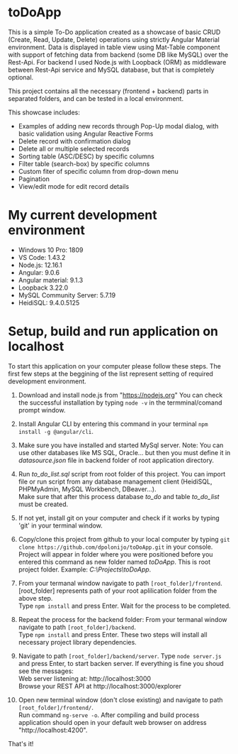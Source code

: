 # toDoApp

This is a simple To-Do application created as a showcase of basic CRUD (Create, Read, Update, Delete) operations using strictly Angular Material environment.
Data is displayed in table view using Mat-Table component with support of fetching data from backend (some DB like MySQL) over the Rest-Api.
For backend I used Node.js with Loopback (ORM) as middleware between Rest-Api service and MySQL database, but that is completely optional.  

This project contains all the necessary (frontend + backend) parts in separated folders, and can be tested in a local environment.

This showcase includes: 
<ul>
	<li>Examples of adding new records through Pop-Up modal dialog, with basic validation using Angular Reactive Forms</li>
	<li>Delete record with confirmation dialog</li>
	<li>Delete all or multiple selected records</li>
	<li>Sorting table (ASC/DESC) by specific columns</li>
	<li>Filter table (search-box) by specific columns</li>
	<li>Custom fiter of specific column from drop-down menu</li>
	<li>Pagination</li>
	<li>View/edit mode for edit record details</li>
</ul>

# My current development environment

<ul>
    <li>Windows 10 Pro: 1809</li>
    <li>VS Code: 1.43.2</li>
    <li>Node.js: 12.16.1</li>
    <li>Angular: 9.0.6</li>
    <li>Angular material: 9.1.3</li>
    <li>Loopback 3.22.0</li>
    <li>MySQL Community Server: 5.7.19</li>
    <li>HeidiSQL: 9.4.0.5125</li>
</ul>

# Setup, build and run application on localhost

To start this application on your computer please follow these steps.
The first few steps at the beggining of the list represent setting of required development environment. 

1. Download and install node.js from "https://nodejs.org"
   You can check the successful installation by typing `node -v` in the termminal/comand prompt window.

2. Install Angular CLI by entering this command in your terminal `npm install -g @angular/cli`.

3. Make sure you have installed and started MySql server. Note: You can use other databases like MS SQL, Oracle... but then you must define it in *datasource.json* file in backend folder of root application directory.  

4. Run *to_do_list.sql* script from root folder of this project. You can import file or run script from any database management client (HeidiSQL, PHPMyAdmin, MySQL Workbench, DBeaver...). </br>
   Make sure that after this process database *to_do* and table *to_do_list* must be created.

5. If not yet, install git on your computer and check if it works by typing 'git' in your terminal window.

6. Copy/clone this project from github to your local computer by typing `git clone https://github.com/dpolonijo/toDoApp.git` in your console.
   Project will appear in folder where you were positioned before you entered this command as new folder named *toDoApp*. This is root project folder.
   Example: *C:\Projects\toDoApp*.

7. From your termanal window navigate to path `[root_folder]/frontend`. [root_folder] represents path of your root aplilication folder from the above step. </br>
   Type `npm install` and press Enter. Wait for the process to be completed.

8. Repeat the process for the backend folder: From your termanal window navigate to path `[root_folder]/backend`. </br>Type `npm install` and press Enter. These two steps will install all necessary project library dependencies.

9. Navigate to path `[root_folder]/backend/server`. Type `node server.js` and press Enter, to start backen server. 
    If everything is fine you shoud see the messages:</br>
	Web server listening at: http://localhost:3000</br>
	Browse your REST API at http://localhost:3000/explorer

10. Open new terminal window (don't close existing) and navigate to path `[root_folder]/frontend/`. </br> Run command `ng-serve -o`. 
	After compiling and build process application should open in your default web browser on address "http://localhost:4200".


That's it!


